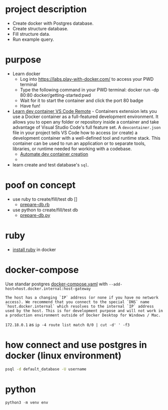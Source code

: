 # project description

- Create docker with Postgres database.
- Create structure database.
- Fill structure data.
- Run example query.

# purpose

- Learn docker
  - Log into https://labs.play-with-docker.com/ to access your PWD terminal
  - Type the following command in your PWD terminal: docker run -dp 80:80 docker/getting-started:pwd
  - Wait for it to start the container and click the port 80 badge
  - Have fun!
- [Learn dev container VS Code Remote](https://code.visualstudio.com/docs/remote/create-dev-container) - Containers extension lets you use a Docker container as a full-featured development environment. It allows you to open any folder or repository inside a container and take advantage of Visual Studio Code's full feature set. A `devcontainer.json` file in your project tells VS Code how to access (or create) a development container with a well-defined tool and runtime stack. This container can be used to run an application or to separate tools, libraries, or runtime needed for working with a codebase.
  - [Automate dev container creation](https://code.visualstudio.com/docs/remote/create-dev-container#_automate-dev-container-creation)
  - 
- learn create and test database's `sql`.

# poof on concept

- use ruby to create/fill/test db []
  - [prepare-db.rb](prepare-db.rb)
- use python to create/fill/test db
  - [prepare-db.py](prepare-db.py)

# ruby

- [install ruby](startup.sh) in docker

# docker-compose

Use standar postgres [docker-compose.yaml](docker-compose.yaml) with `--add-host=host.docker.internal:host-gateway`

    The host has a changing `IP` address (or none if you have no network access). We recommend that you connect to the special `DNS` name `host.docker.internal` which resolves to the internal `IP` address used by the host. This is for development purpose and will not work in a production environment outside of Docker Desktop for Windows / Mac.

`172.18.0.1` as  `ip -4 route list match 0/0 | cut -d' ' -f3`

# how connect and use postgres in docker (linux environment)

```bash
psql -d default_database -U username
```

# python

```python
python3 -m venv env
```
